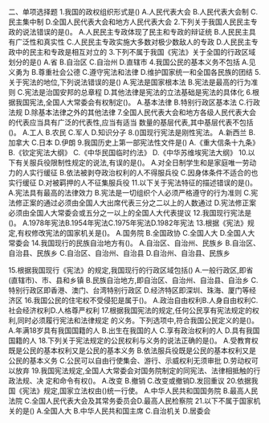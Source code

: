 二、单项选择题
1.我国的政权组织形式是()
A.人民代表大会
B.人民代表大会制
C.民主集中制
D.全国人民代表大会和地方人民代表大会
2.下列关于我国人民民主专政的说法错误的是()。
A.人民民主专政体现了民主和专政的辩证统
B.人民民主具有广泛性和真实性
C.人民民主专政实施大多数对极少数敌人的专政
D.人民民主专政中的民主和专政是相互对立的
3.下列不属于我国《宪法》关于全国的行政区域划分的是()
A.省
B.自治区
C.自治州
D.直辖市
4.我国公民的基本义务不包括
A.见义勇为
B.尊重社会公德
C.遵守宪法和法律
D.维护国家统一和全国各民族的团结
5.关于宪法的地位,下列说法错误的是()
A.宪法是国家根本法
B.宪法是最高的行为准则
C.宪法是治国安邦的总章程
D.其他法律是宪法的立法基础是宪法的具体化
6.根据我国宪法,全国人大常委会有权制定()。
A.基本法律
B.特别行政区基本法
C.行政法规
D.除基本法律之外的其他法律
7.全国人民代表大会和地方各级人民代表大会的代表应当具有广泛的代表性,应当有适当
数量的基层代表,其中基层代表不包括()。
A.工人
B.农民
C.军人
D.知识分子
8.()国现行宪法是刚性宪法。
A.新西兰
B.加拿大
C.日本
D.伊朗
9.我国历史上第一部宪法性文件是()
A.《重大信条十九条》
B.《钦定宪法大纲》
C.《中华民国临时约法》
D.《中华苏维埃宪法大纲》
10.以下有关服兵役限制性规定的说法,有误的是()。
A.对全日制学生和是家庭唯一劳动力的人实行缓征
B.依法被剥夺政治权利的人不得服兵役
C.因身体条件不适合的也实行缓征
D.对被羁押的人不征集服兵役
11.以下关于宪法特征的描述错误的是()。
A.宪法具有最高的法律效力
B.宪法是一切组织个人必须严格遵守的行为准则
C.宪法修正案的通过必须由全国人大出席代表三分之二以上的人数通过
D.宪法修正案必须由全国人大常委会或五分之一以上的全国人大代表提议
12.我国现行宪法是()。
A.1978年宪法B.1954年宪法C.1975年宪法D.1982年宪法
13.根据《宪法》规定,有权修改宪法的国家机关是()。
A.国务院
B.全国政协
C.全国人大
D.全国人大常委会
14.我国现行的民族自治地方有()。
A.自治区、自治州、民族乡
B.自治区、自治县、民族乡
C.自治区、自治州、自治县
D.自治州、自治县、民族乡





15.根据我国现行《宪法》的规定,我国现行的行政区域包括()
A.一般行政区,即省(直辖市)、市、县和乡镇
B.民族自治地方,即自治区、自治州、自治县、自治乡
C.特别行政区即香港、澳门、台湾特别行政区
D.经济特区即深圳、珠海、厦门等经济区
16.我国公民的住宅权不受侵犯是属于()。
A.政治自由权利B.人身自由权利C.社会经济权利D.人格尊严权利
17.根据我国宪法的规定,任何公民享有宪法规定的权利,同时必须履行宪法和法律规定
的义务。下列选项中,符合我国公民定义的是()。
A.年满18岁具有我国国籍的人
B.出生在我国的人
C.享有政治权利的人
D.具有我国国籍的人
18.下列关于宪法规定的公民权利与义务的说法正确的是()。
A.受教育权既是公民的基本权利又是公民的基本义务
B.依法服兵役既是公民的基本权利又是公民的基本义务
C.公民可以自由行使集会、游行、示威权利无须审批
D.劳动权可以放弃
19.我国宪法规定,全国人大常委会对国务院制定的同宪法、法律相抵触的行政法规、决
定和命令有权()。
A.改变
B.撤销
C.改变或撤销D.发回重议
20.依据我国《宪法》规定,国家立法权由()统一行使。
A.中华人民共和国国务院
B.最高人民法院
C.全国人民代表大会及其常务委员会D.最高人民检察院
21.以下不属于国家机关的是()
A.全国人大
B.中华人民共和国主席
C.自治机关
D.居委会